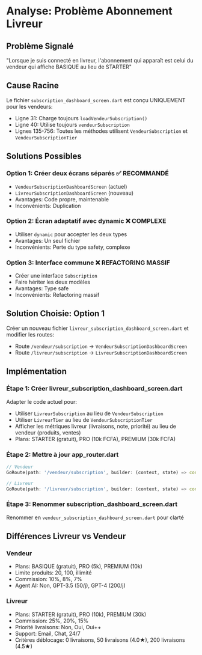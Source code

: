 # Analyse: Problème Abonnement Livreur

## Problème Signalé
"Lorsque je suis connecté en livreur, l'abonnement qui apparaît est celui du vendeur qui affiche BASIQUE au lieu de STARTER"

## Cause Racine
Le fichier `subscription_dashboard_screen.dart` est conçu UNIQUEMENT pour les vendeurs:
- Ligne 31: Charge toujours `loadVendeurSubscription()`
- Ligne 40: Utilise toujours `vendeurSubscription`
- Lignes 135-756: Toutes les méthodes utilisent `VendeurSubscription` et `VendeurSubscriptionTier`

## Solutions Possibles

### Option 1: Créer deux écrans séparés ✅ RECOMMANDÉ
- `VendeurSubscriptionDashboardScreen` (actuel)
- `LivreurSubscriptionDashboardScreen` (nouveau)
- Avantages: Code propre, maintenable
- Inconvénients: Duplication

### Option 2: Écran adaptatif avec dynamic ❌ COMPLEXE
- Utiliser `dynamic` pour accepter les deux types
- Avantages: Un seul fichier
- Inconvénients: Perte du type safety, complexe

### Option 3: Interface commune ❌ REFACTORING MASSIF
- Créer une interface `Subscription`
- Faire hériter les deux modèles
- Avantages: Type safe
- Inconvénients: Refactoring massif

## Solution Choisie: Option 1

Créer un nouveau fichier `livreur_subscription_dashboard_screen.dart` et modifier les routes:
- Route `/vendeur/subscription` → `VendeurSubscriptionDashboardScreen`
- Route `/livreur/subscription` → `LivreurSubscriptionDashboardScreen`

## Implémentation

### Étape 1: Créer livreur_subscription_dashboard_screen.dart
Adapter le code actuel pour:
- Utiliser `LivreurSubscription` au lieu de `VendeurSubscription`
- Utiliser `LivreurTier` au lieu de `VendeurSubscriptionTier`
- Afficher les métriques livreur (livraisons, note, priorité) au lieu de vendeur (produits, ventes)
- Plans: STARTER (gratuit), PRO (10k FCFA), PREMIUM (30k FCFA)

### Étape 2: Mettre à jour app_router.dart
```dart
// Vendeur
GoRoute(path: '/vendeur/subscription', builder: (context, state) => const VendeurSubscriptionDashboardScreen()),

// Livreur
GoRoute(path: '/livreur/subscription', builder: (context, state) => const LivreurSubscriptionDashboardScreen()),
```

### Étape 3: Renommer subscription_dashboard_screen.dart
Renommer en `vendeur_subscription_dashboard_screen.dart` pour clarté

## Différences Livreur vs Vendeur

### Vendeur
- Plans: BASIQUE (gratuit), PRO (5k), PREMIUM (10k)
- Limite produits: 20, 100, illimité
- Commission: 10%, 8%, 7%
- Agent AI: Non, GPT-3.5 (50/j), GPT-4 (200/j)

### Livreur
- Plans: STARTER (gratuit), PRO (10k), PREMIUM (30k)
- Commission: 25%, 20%, 15%
- Priorité livraisons: Non, Oui, Oui++
- Support: Email, Chat, 24/7
- Critères déblocage: 0 livraisons, 50 livraisons (4.0★), 200 livraisons (4.5★)
